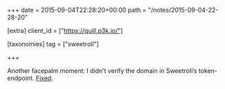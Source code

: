 +++
date = 2015-09-04T22:28:20+00:00
path = "/notes/2015-09-04-22-28-20"

[extra]
client_id = ["https://quill.p3k.io/"]

[taxonomies]
tag = ["sweetroll"]

+++

<p>Another facepalm moment: I didn’t verify the domain in Sweetroll’s token-endpoint. <a href="https://github.com/myfreeweb/sweetroll/commit/f52cad820cfd80de7a1d18482339595e9fde7d69">Fixed</a>.</p>
